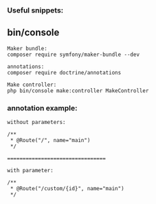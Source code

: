 ### Useful snippets:

## bin/console

```
Maker bundle:
composer require symfony/maker-bundle --dev

annotations:
composer require doctrine/annotations

Make controller:
php bin/console make:controller MakeController
```

### annotation example:

```
without parameters:

/**
 * @Route("/", name="main")
 */

================================

with parameter:

/**
 * @Route("/custom/{id}", name="main")
 */

```